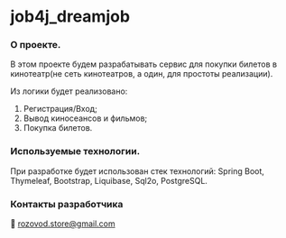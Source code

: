 # job4j_dreamjob

### О проекте.

В этом проекте будем разрабатывать сервис для покупки билетов в кинотеатр(не сеть кинотеатров, а один, для простоты реализации). 

Из логики будет реализовано: 
1. Регистрация/Вход;
2. Вывод киносеансов и фильмов;
3. Покупка билетов.

### Используемые технологии.

При разработке будет использован стек технологий: Spring Boot, Thymeleaf, Bootstrap, Liquibase, Sql2o, PostgreSQL.

### Контакты разработчика

:email:  rozovod.store@gmail.com
